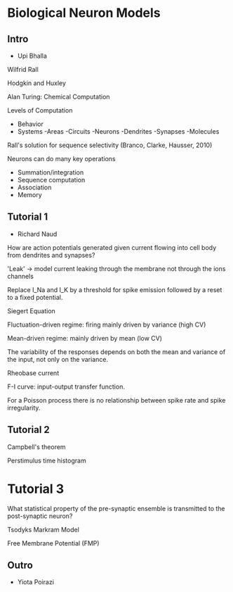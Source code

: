 # Biological Neuron Models

## Intro

- Upi Bhalla

Wilfrid Rall

Hodgkin and Huxley

Alan Turing: Chemical Computation

Levels of Computation
- Behavior
- Systems
-Areas
-Circuits
-Neurons
-Dendrites
-Synapses
-Molecules

Rall's solution for sequence selectivity (Branco, Clarke, Hausser, 2010)

Neurons can do many key operations
- Summation/integration
- Sequence computation
- Association
- Memory

## Tutorial 1

- Richard Naud

How are action potentials generated given current flowing into cell body from dendrites and synapses?

'Leak' -> model current leaking through the membrane not through the ions channels

Replace I_Na and I_K by a threshold for spike emission followed by a reset to a fixed potential.

Siegert Equation

Fluctuation-driven regime: firing mainly driven by variance (high CV)

Mean-driven regime: mainly driven by mean (low CV)

The variability of the responses depends on both the mean and variance of the input, not only on the variance.

Rheobase current

F-I curve: input-output transfer function.

For a Poisson process there is no relationship between spike rate and spike irregularity.

## Tutorial 2

Campbell's theorem

Perstimulus time histogram

# Tutorial 3

What statistical property of the pre-synaptic ensemble is transmitted to the post-synaptic neuron?

Tsodyks Markram Model

Free Membrane Potential (FMP)

## Outro

- Yiota Poirazi

